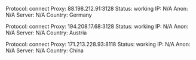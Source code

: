 Protocol: connect
Proxy: 88.198.212.91:3128
Status: working
IP: N/A
Anon: N/A
Server: N/A
Country: Germany

Protocol: connect
Proxy: 194.208.17.68:3128
Status: working
IP: N/A
Anon: N/A
Server: N/A
Country: Austria

Protocol: connect
Proxy: 171.213.228.93:8118
Status: working
IP: N/A
Anon: N/A
Server: N/A
Country: China

